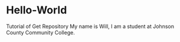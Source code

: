 # Hello-World
Tutorial of Get Repository
My name is Will, I am a student at Johnson County Community College.
